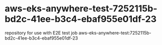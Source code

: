 # aws-eks-anywhere-test-7252115b-bd2c-41ee-b3c4-ebaf955e01df-23
repository for use with E2E test job aws-eks-anywhere-test:7252115b-bd2c-41ee-b3c4-ebaf955e01df-23
